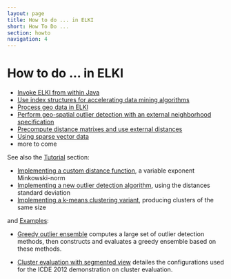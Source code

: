 ```yaml
---
layout: page
title: How to do ... in ELKI
short: How To Do ...
section: howto
navigation: 4
---
```


How to do ... in ELKI
=====================

- [Invoke ELKI from within Java](java_api)
- [Use index structures for accelerating data mining algorithms](use_indexes)
- [Process geo data in ELKI](geo_mining)
- [Perform geo-spatial outlier detection with an external neighborhood specification](geo_outlier_with_external_neighborhood)
- [Precompute distance matrixes and use external distances](precomputed_distances)
- [Using sparse vector data](sparse_data)
- more to come

See also the [Tutorial](/tutorial) section:

- [Implementing a custom distance function](/tutorial/distance_functions), a variable exponent Minkowski-norm
- [Implementing a new outlier detection algorithm](/tutorial/outlier), using the distances standard deviation
- [Implementing a k-means clustering variant](/tutorial/same-size_k_means), producing clusters of the same size

and [Examples](/examples):

- [Greedy outlier ensemble](/examples/greedy_ensemble) computes a large set of outlier detection methods, then constructs and evaluates a greedy ensemble based on these methods.

- [Cluster evaluation with segmented view](/examples/cluster_evaluation) detailes the configurations used for the ICDE 2012 demonstration on cluster evaluation.


